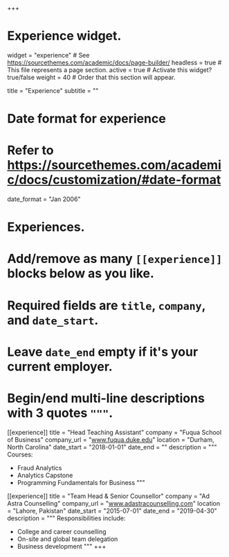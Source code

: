 +++
# Experience widget.
widget = "experience"  # See https://sourcethemes.com/academic/docs/page-builder/
headless = true  # This file represents a page section.
active = true  # Activate this widget? true/false
weight = 40  # Order that this section will appear.

title = "Experience"
subtitle = ""

# Date format for experience
#   Refer to https://sourcethemes.com/academic/docs/customization/#date-format
date_format = "Jan 2006"

# Experiences.
#   Add/remove as many `[[experience]]` blocks below as you like.
#   Required fields are `title`, `company`, and `date_start`.
#   Leave `date_end` empty if it's your current employer.
#   Begin/end multi-line descriptions with 3 quotes `"""`.

[[experience]]
  title = "Head Teaching Assistant"
  company = "Fuqua School of Business"
  company_url = "www.fuqua.duke.edu"
  location = "Durham, North Carolina"
  date_start = "2018-01-01"
  date_end = ""
  description = """
  Courses:
  
  * Fraud Analytics
  * Analytics Capstone
  * Programming Fundamentals for Business
  """
  
[[experience]]
  title = "Team Head & Senior Counsellor"
  company = "Ad Astra Counselling"
  company_url = "www.adastracounselling.com"
  location = "Lahore, Pakistan"
  date_start = "2015-07-01"
  date_end = "2019-04-30"
  description = """
  Responsibilities include:
  
  * College and career counselling
  * On-site and global team delegation
  * Business development
  """
+++
